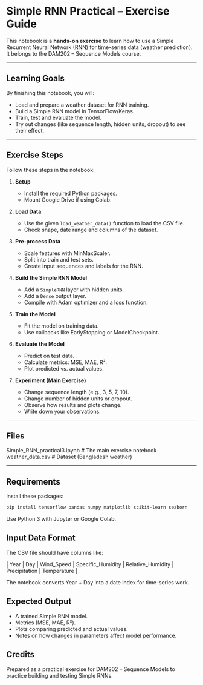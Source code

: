 # Simple RNN Practical – Exercise Guide

This notebook is a **hands-on exercise** to learn how to use a Simple Recurrent Neural Network (RNN) for time-series data (weather prediction).  
It belongs to the DAM202 – Sequence Models course.

---

## Learning Goals

By finishing this notebook, you will:

- Load and prepare a weather dataset for RNN training.
- Build a Simple RNN model in TensorFlow/Keras.
- Train, test and evaluate the model.
- Try out changes (like sequence length, hidden units, dropout) to see their effect.

---

## Exercise Steps

Follow these steps in the notebook:

1. **Setup**  
   - Install the required Python packages.  
   - Mount Google Drive if using Colab.  

2. **Load Data**  
   - Use the given `load_weather_data()` function to load the CSV file.  
   - Check shape, date range and columns of the dataset.  

3. **Pre-process Data**  
   - Scale features with MinMaxScaler.  
   - Split into train and test sets.  
   - Create input sequences and labels for the RNN.  

4. **Build the Simple RNN Model**  
   - Add a `SimpleRNN` layer with hidden units.  
   - Add a `Dense` output layer.  
   - Compile with Adam optimizer and a loss function.  

5. **Train the Model**  
   - Fit the model on training data.  
   - Use callbacks like EarlyStopping or ModelCheckpoint.  

6. **Evaluate the Model**  
   - Predict on test data.  
   - Calculate metrics: MSE, MAE, R².  
   - Plot predicted vs. actual values.  

7. **Experiment (Main Exercise)**  
   - Change sequence length (e.g., 3, 5, 7, 10).  
   - Change number of hidden units or dropout.  
   - Observe how results and plots change.  
   - Write down your observations.

---

## Files

Simple_RNN_practical3.ipynb # The main exercise notebook
weather_data.csv # Dataset (Bangladesh weather)

---

## Requirements

Install these packages:

```bash
pip install tensorflow pandas numpy matplotlib scikit-learn seaborn
```

Use Python 3 with Jupyter or Google Colab.

## Input Data Format

The CSV file should have columns like:

| Year | Day | Wind_Speed | Specific_Humidity | Relative_Humidity | Precipitation | Temperature |

The notebook converts Year + Day into a date index for time-series work.

## Expected Output

- A trained Simple RNN model.
- Metrics (MSE, MAE, R²).
- Plots comparing predicted and actual values.
- Notes on how changes in parameters affect model performance.

## Credits

Prepared as a practical exercise for DAM202 – Sequence Models to practice building and testing Simple RNNs.